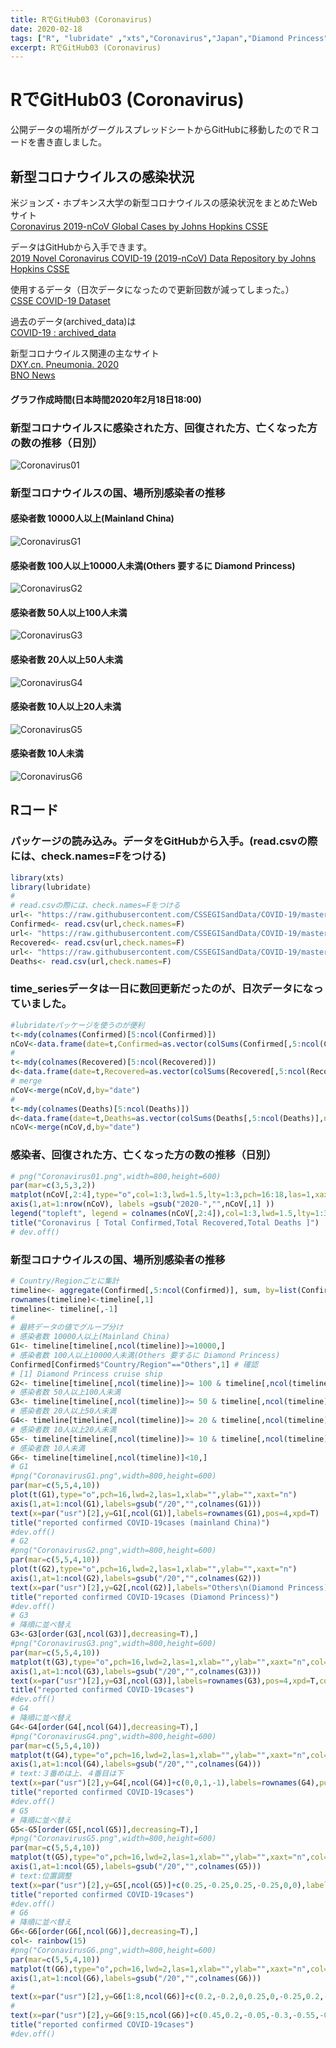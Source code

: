 ```yaml
---
title: RでGitHub03 (Coronavirus)
date: 2020-02-18
tags: ["R", "lubridate" ,"xts","Coronavirus","Japan","Diamond Princess"]
excerpt: RでGitHub03 (Coronavirus)
---
```


# RでGitHub03 (Coronavirus)  

公開データの場所がグーグルスプレッドシートからGitHubに移動したのでＲコードを書き直しました。

## 新型コロナウイルスの感染状況

米ジョンズ・ホプキンス大学の新型コロナウイルスの感染状況をまとめたWebサイト  
[Coronavirus 2019-nCoV Global Cases by Johns Hopkins CSSE](https://gisanddata.maps.arcgis.com/apps/opsdashboard/index.html#/bda7594740fd40299423467b48e9ecf6)

データはGitHubから入手できます。  
[2019 Novel Coronavirus COVID-19 (2019-nCoV) Data Repository by Johns Hopkins CSSE](https://github.com/CSSEGISandData/COVID-19)  

使用するデータ（日次データになったので更新回数が減ってしまった。）  
[CSSE COVID-19 Dataset](https://github.com/CSSEGISandData/COVID-19/tree/master/csse_covid_19_data)

過去のデータ(archived_data)は  
[COVID-19 : archived_data](https://github.com/CSSEGISandData/COVID-19/tree/master/archived_data)

新型コロナウイルス関連の主なサイト  
[DXY.cn. Pneumonia. 2020](https://ncov.dxy.cn/ncovh5/view/pneumonia)  
[BNO News](https://bnonews.com/)   

#### グラフ作成時間(日本時間2020年2月18日18:00)

### 新型コロナウイルスに感染された方、回復された方、亡くなった方の数の推移（日別）

![Coronavirus01](https://raw.githubusercontent.com/statrstart/statrstart.github.com/master/source/images/Coronavirus01.png)

### 新型コロナウイルスの国、場所別感染者の推移

#### 感染者数 10000人以上(Mainland China)

![CoronavirusG1](https://raw.githubusercontent.com/statrstart/statrstart.github.com/master/source/images/CoronavirusG1.png)

#### 感染者数 100人以上10000人未満(Others 要するに Diamond Princess)

![CoronavirusG2](https://raw.githubusercontent.com/statrstart/statrstart.github.com/master/source/images/CoronavirusG2.png)

#### 感染者数 50人以上100人未満

![CoronavirusG3](https://raw.githubusercontent.com/statrstart/statrstart.github.com/master/source/images/CoronavirusG2.png)

#### 感染者数 20人以上50人未満

![CoronavirusG4](https://raw.githubusercontent.com/statrstart/statrstart.github.com/master/source/images/CoronavirusG4.png)

#### 感染者数 10人以上20人未満

![CoronavirusG5](https://raw.githubusercontent.com/statrstart/statrstart.github.com/master/source/images/CoronavirusG5.png)

#### 感染者数 10人未満

![CoronavirusG6](https://raw.githubusercontent.com/statrstart/statrstart.github.com/master/source/images/CoronavirusG6.png)


## Rコード

### パッケージの読み込み。データをGitHubから入手。(read.csvの際には、check.names=Fをつける)

```R
library(xts)
library(lubridate)
#
# read.csvの際には、check.names=Fをつける
url<- "https://raw.githubusercontent.com/CSSEGISandData/COVID-19/master/csse_covid_19_data/csse_covid_19_time_series/time_series_19-covid-Confirmed.csv"
Confirmed<- read.csv(url,check.names=F)
url<- "https://raw.githubusercontent.com/CSSEGISandData/COVID-19/master/csse_covid_19_data/csse_covid_19_time_series/time_series_19-covid-Recovered.csv"
Recovered<- read.csv(url,check.names=F)
url<- "https://raw.githubusercontent.com/CSSEGISandData/COVID-19/master/csse_covid_19_data/csse_covid_19_time_series/time_series_19-covid-Deaths.csv"
Deaths<- read.csv(url,check.names=F)
```

### time_seriesデータは一日に数回更新だったのが、日次データになっていました。

```R
#lubridateパッケージを使うのが便利
t<-mdy(colnames(Confirmed)[5:ncol(Confirmed)])
nCoV<-data.frame(date=t,Confirmed=as.vector(colSums(Confirmed[,5:ncol(Confirmed)],na.rm=T)))
#
t<-mdy(colnames(Recovered)[5:ncol(Recovered)])
d<-data.frame(date=t,Recovered=as.vector(colSums(Recovered[,5:ncol(Recovered)],na.rm=T)))
# merge
nCoV<-merge(nCoV,d,by="date")
#
t<-mdy(colnames(Deaths)[5:ncol(Deaths)])
d<-data.frame(date=t,Deaths=as.vector(colSums(Deaths[,5:ncol(Deaths)],na.rm=T)))
nCoV<-merge(nCoV,d,by="date")
```

### 感染者、回復された方、亡くなった方の数の推移（日別）

```R
# png("Coronavirus01.png",width=800,height=600)
par(mar=c(3,5,3,2))
matplot(nCoV[,2:4],type="o",col=1:3,lwd=1.5,lty=1:3,pch=16:18,las=1,xaxt="n",ylab="")
axis(1,at=1:nrow(nCoV), labels =gsub("2020-","",nCoV[,1] ))
legend("topleft", legend = colnames(nCoV[,2:4]),col=1:3,lwd=1.5,lty=1:3,pch=16:18,inset =c(0.02,0.03))
title("Coronavirus [ Total Confirmed,Total Recovered,Total Deaths ]")
# dev.off()
```

### 新型コロナウイルスの国、場所別感染者の推移

```R
# Country/Regionごとに集計
timeline<- aggregate(Confirmed[,5:ncol(Confirmed)], sum, by=list(Confirmed$"Country/Region"))
rownames(timeline)<-timeline[,1]
timeline<- timeline[,-1]
#
# 最終データの値でグループ分け
# 感染者数 10000人以上(Mainland China)
G1<- timeline[timeline[,ncol(timeline)]>=10000,]  
# 感染者数 100人以上10000人未満(Others 要するに Diamond Princess)
Confirmed[Confirmed$"Country/Region"=="Others",1] # 確認
# [1] Diamond Princess cruise ship
G2<- timeline[timeline[,ncol(timeline)]>= 100 & timeline[,ncol(timeline)]<10000,] 
# 感染者数 50人以上100人未満
G3<- timeline[timeline[,ncol(timeline)]>= 50 & timeline[,ncol(timeline)]<100,] 
# 感染者数 20人以上50人未満
G4<- timeline[timeline[,ncol(timeline)]>= 20 & timeline[,ncol(timeline)]<50,] 
# 感染者数 10人以上20人未満
G5<- timeline[timeline[,ncol(timeline)]>= 10 & timeline[,ncol(timeline)]<20,] 
# 感染者数 10人未満
G6<- timeline[timeline[,ncol(timeline)]<10,] 
# G1
#png("CoronavirusG1.png",width=800,height=600)
par(mar=c(5,5,4,10))
plot(t(G1),type="o",pch=16,lwd=2,las=1,xlab="",ylab="",xaxt="n")
axis(1,at=1:ncol(G1),labels=gsub("/20","",colnames(G1)))
text(x=par("usr")[2],y=G1[,ncol(G1)],labels=rownames(G1),pos=4,xpd=T)
title("reported confirmed COVID-19cases (mainland China)")
#dev.off()
# G2
#png("CoronavirusG2.png",width=800,height=600)
par(mar=c(5,5,4,10))
plot(t(G2),type="o",pch=16,lwd=2,las=1,xlab="",ylab="",xaxt="n")
axis(1,at=1:ncol(G2),labels=gsub("/20","",colnames(G2)))
text(x=par("usr")[2],y=G2[,ncol(G2)],labels="Others\n(Diamond Princess)",pos=4,xpd=T)
title("reported confirmed COVID-19cases (Diamond Princess)")
#dev.off()
# G3
# 降順に並べ替え
G3<-G3[order(G3[,ncol(G3)],decreasing=T),]
#png("CoronavirusG3.png",width=800,height=600)
par(mar=c(5,5,4,10))
matplot(t(G3),type="o",pch=16,lwd=2,las=1,xlab="",ylab="",xaxt="n",col=1:3)
axis(1,at=1:ncol(G3),labels=gsub("/20","",colnames(G3)))
text(x=par("usr")[2],y=G3[,ncol(G3)],labels=rownames(G3),pos=4,xpd=T,col=1:3)
title("reported confirmed COVID-19cases")
#dev.off()
# G4
# 降順に並べ替え
G4<-G4[order(G4[,ncol(G4)],decreasing=T),]
#png("CoronavirusG4.png",width=800,height=600)
par(mar=c(5,5,4,10))
matplot(t(G4),type="o",pch=16,lwd=2,las=1,xlab="",ylab="",xaxt="n",col=1:4)
axis(1,at=1:ncol(G4),labels=gsub("/20","",colnames(G4)))
# text:３番めは上、４番目は下
text(x=par("usr")[2],y=G4[,ncol(G4)]+c(0,0,1,-1),labels=rownames(G4),pos=4,xpd=T,col=1:4)
title("reported confirmed COVID-19cases")
#dev.off()
# G5
# 降順に並べ替え
G5<-G5[order(G5[,ncol(G5)],decreasing=T),]
#png("CoronavirusG5.png",width=800,height=600)
par(mar=c(5,5,4,10))
matplot(t(G5),type="o",pch=16,lwd=2,las=1,xlab="",ylab="",xaxt="n",col=1:6)
axis(1,at=1:ncol(G5),labels=gsub("/20","",colnames(G5)))
# text:位置調整
text(x=par("usr")[2],y=G5[,ncol(G5)]+c(0.25,-0.25,0.25,-0.25,0,0),labels=rownames(G5),pos=4,xpd=T,col=1:6)
title("reported confirmed COVID-19cases")
#dev.off()
# G6
# 降順に並べ替え
G6<-G6[order(G6[,ncol(G6)],decreasing=T),]
col<- rainbow(15)
#png("CoronavirusG6.png",width=800,height=600)
par(mar=c(5,5,4,10))
matplot(t(G6),type="o",pch=16,lwd=2,las=1,xlab="",ylab="",xaxt="n",col=col)
axis(1,at=1:ncol(G6),labels=gsub("/20","",colnames(G6)))
# 
text(x=par("usr")[2],y=G6[1:8,ncol(G6)]+c(0.2,-0.2,0,0.25,0,-0.25,0.2,-0.2),labels=rownames(G6)[1:8],pos=4,xpd=T,col=col[1:8])
#
text(x=par("usr")[2],y=G6[9:15,ncol(G6)]+c(0.45,0.2,-0.05,-0.3,-0.55,-0.8,-1.05),labels=rownames(G6)[9:15],pos=4,xpd=T,col=col[9:15],cex=0.8)
title("reported confirmed COVID-19cases")
#dev.off()
```

